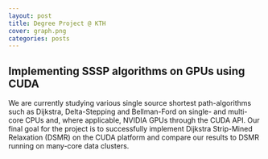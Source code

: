 ```yaml
---
layout: post
title: Degree Project @ KTH
cover: graph.png
categories: posts
---
```


## Implementing SSSP algorithms on GPUs using CUDA

We are currently studying various single source shortest path-algorithms such as Dijkstra, Delta-Stepping and Bellman-Ford on single- and multi-core CPUs and, where applicable, NVIDIA GPUs through the CUDA API. Our final goal for the project is to successfully implement Dijkstra Strip-Mined Relaxation (DSMR) on the CUDA platform and compare our results to DSMR running on many-core data clusters. 

